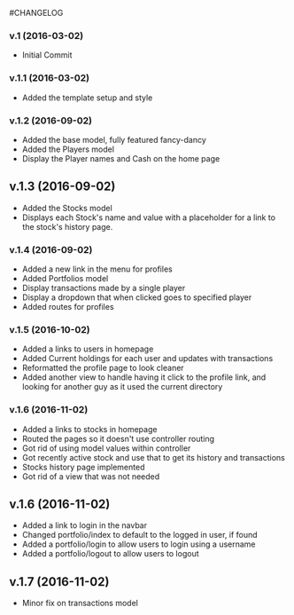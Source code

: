#CHANGELOG
### v.1 (2016-03-02)
* Initial Commit

### v.1.1 (2016-03-02)
* Added the template setup and style

### v.1.2 (2016-09-02)
* Added the base model, fully featured fancy-dancy
* Added the Players model
* Display the Player names and Cash on the home page

## v.1.3 (2016-09-02)
* Added the Stocks model
* Displays each Stock's name and value with a placeholder for a link
    to the stock's history page.

### v.1.4 (2016-09-02)
* Added a new link in the menu for profiles
* Added Portfolios model
* Display transactions made by a single player
* Display a dropdown that when clicked goes to specified player
* Added routes for profiles

### v.1.5 (2016-10-02)
* Added a links to users in homepage
* Added Current holdings for each user and updates with transactions
* Reformatted the profile page to look cleaner
* Added another view to handle having it click to the profile link, and
  looking for another guy as it used the current directory

### v.1.6 (2016-11-02)
* Added a links to stocks in homepage
* Routed the pages so it doesn't use controller routing
* Got rid of using model values within controller
* Got recently active stock and use that to get its history and transactions
* Stocks history page implemented
* Got rid of a view that was not needed

## v.1.6 (2016-11-02)
* Added a link to login in the navbar
* Changed portfolio/index to default to the logged in user, if found
* Added a portfolio/login to allow users to login using a username
* Added a portfolio/logout to allow users to logout

## v.1.7 (2016-11-02)
* Minor fix on transactions model
